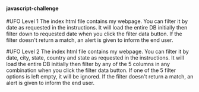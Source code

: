 #### javascript-challenge

#UFO Level 1
The index html file contains my webpage. You can filter it by date as requested in the instructions. 
It will load the entire DB initially then filter down to requested date when you click the filter data button.
If the filter doesn't return a match, an alert is given to inform the end user.

#UFO Level 2
The index html file contains my webpage. You can filter it by date, city, state, country and state as requested in the instructions. 
It will load the entire DB initially then filter by any of the 5 columns in any combination when you click the filter data button.
If one of the 5 filter options is left empty, it will be ignored.
If the filter doesn't return a match, an alert is given to inform the end user.

